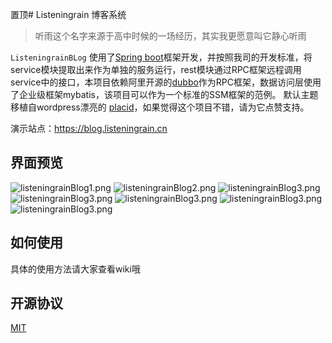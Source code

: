 置顶# Listeningrain 博客系统



> 听雨这个名字来源于高中时候的一场经历，其实我更愿意叫它静心听雨

`ListeningrainBLog` 使用了[Spring boot](https://spring.io/projects/spring-boot)框架开发，并按照我司的开发标准，将service模块提取出来作为单独的服务运行，rest模块通过RPC框架远程调用service中的接口，本项目依赖阿里开源的[dubbo](http://dubbo.apache.org/zh-cn/)作为RPC框架，数据访问层使用了企业级框架mybatis，该项目可以作为一个标准的SSM框架的范例。
默认主题移植自wordpress漂亮的 [placid](http://www.2zzt.com/bokezhuti/8845.html)，如果觉得这个项目不错，请为它点赞支持。

演示站点：https://blog.listeningrain.cn



## 界面预览
![listeningrainBlog1.png](https://i.loli.net/2018/11/20/5bf357af712f2.png)
![listeningrainBlog2.png](https://i.loli.net/2018/11/20/5bf357c993b54.png)
![listeningrainBlog3.png](https://i.loli.net/2018/11/20/5bf357dcaa7b5.png)
![listeningrainBlog3.png](https://i.loli.net/2018/11/20/5bf357f0dd0a9.png)
![listeningrainBlog3.png](https://i.loli.net/2018/11/20/5bf3580325676.png)
![listeningrainBlog3.png](https://i.loli.net/2018/11/20/5bf3581f86b2b.png)
![listeningrainBlog3.png](https://i.loli.net/2018/11/20/5bf35841b37b5.png)

## 如何使用

具体的使用方法请大家查看wiki哦

## 开源协议

[MIT](LICENSE)




